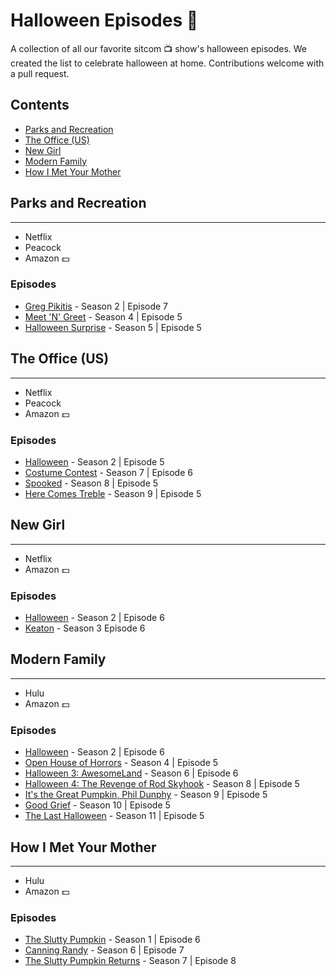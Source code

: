 # Halloween Episodes :jack_o_lantern:

A collection of all our favorite sitcom :tv: show's halloween episodes.  We created the list to celebrate halloween at home. Contributions welcome with a pull request.

## Contents

- [Parks and Recreation](#parks-and-recreation)
- [The Office (US)](#the-office-us)
- [New Girl](#new-girl)
- [Modern Family](#modern-family)
- [How I Met Your Mother](#how-i-met-your-mother)

## Parks and Recreation
---

- Netflix
- Peacock
- Amazon :dollar:
  
### Episodes

- [Greg Pikitis](https://www.imdb.com/title/tt1523800/) - Season 2 | Episode 7
- [Meet 'N' Greet](https://www.imdb.com/title/tt2087381/) - Season 4 | Episode 5
- [Halloween Surprise](https://www.imdb.com/title/tt2414120/) - Season 5 | Episode 5

## The Office (US)
---

- Netflix
- Peacock
- Amazon :dollar:

### Episodes

- [Halloween](https://www.imdb.com/title/tt0664516/) - Season 2 | Episode 5
- [Costume Contest](https://www.imdb.com/title/tt1725594/) - Season 7 | Episode 6
- [Spooked](https://www.imdb.com/title/tt2074990/) - Season 8 | Episode 5
- [Here Comes Treble](https://www.imdb.com/title/tt2433396/) - Season 9 | Episode 5

## New Girl
---
- Netflix
- Amazon :dollar:

### Episodes

- [Halloween](https://www.imdb.com/title/tt2459178/) - Season 2 | Episode 6
- [Keaton](https://www.imdb.com/title/tt3251424/) - Season 3 Episode 6

## Modern Family
---

- Hulu
- Amazon :dollar:

### Episodes

- [Halloween](https://www.imdb.com/title/tt1627464/) - Season 2 | Episode 6
- [Open House of Horrors](https://www.imdb.com/title/tt2393824/) - Season 4 | Episode 5
- [Halloween 3: AwesomeLand](https://www.imdb.com/title/tt4132862/) - Season 6 | Episode 6
- [Halloween 4: The Revenge of Rod Skyhook](https://www.imdb.com/title/tt6074728/) - Season 8 | Episode 5
- [It's the Great Pumpkin, Phil Dunphy](https://www.imdb.com/title/tt7476576/) - Season 9 | Episode 5
- [Good Grief](https://www.imdb.com/title/tt8428526/) - Season 10 | Episode 5
- [The Last Halloween](https://www.imdb.com/title/tt11022174/) - Season 11 | Episode 5

## How I Met Your Mother
---

- Hulu
- Amazon :dollar:

### Episodes

- [The Slutty Pumpkin](https://www.imdb.com/title/tt0606116/) - Season 1 | Episode 6
- [Canning Randy](https://www.imdb.com/title/tt1746026/) - Season 6 | Episode 7
- [The Slutty Pumpkin Returns](https://www.imdb.com/title/tt2072526/) - Season 7 | Episode 8
